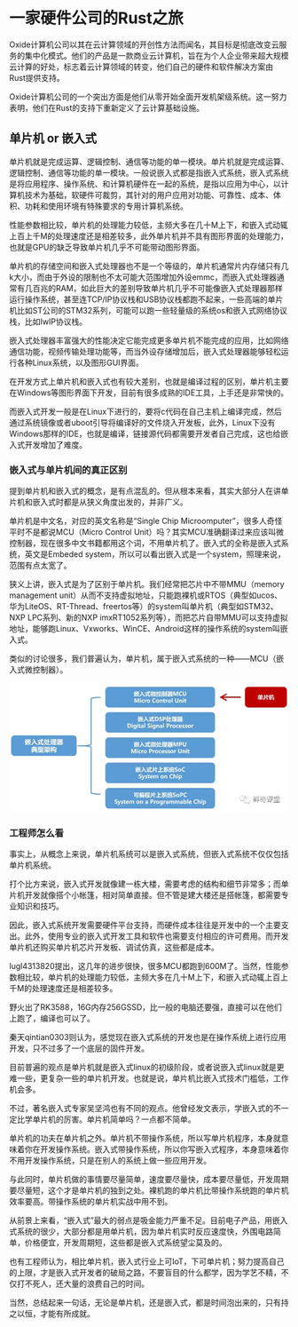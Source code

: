 # 一家硬件公司的Rust之旅

Oxide计算机公司以其在云计算领域的开创性方法而闻名，其目标是彻底改变云服务的集中化模式。他们的产品是一款商业云计算机，旨在为个人企业带来超大规模云计算的好处，标志着云计算领域的转变，他们自己的硬件和软件解决方案由Rust提供支持。

Oxide计算机公司的一个突出方面是他们从零开始全面开发机架级系统。这一努力表明，他们在Rust的支持下重新定义了云计算基础设施。

## 单片机 or 嵌入式

单片机就是完成运算、逻辑控制、通信等功能的单一模块。单片机就是完成运算、逻辑控制、通信等功能的单一模块。一般说嵌入式都是指嵌入式系统，嵌入式系统是将应用程序、操作系统、和计算机硬件在一起的系统，是指以应用为中心，以计算机技术为基础，软硬件可裁剪，其针对的用户应用对功能、可靠性、成本、体积、功耗和使用环境有特殊要求的专用计算机系统。
 
性能参数相比较，单片机的处理能力较低，主频大多在几十M上下，和嵌入式动辄上百上千M的处理速度还是相差较多，此外单片机并不具有图形界面的处理能力，也就是GPU的缺乏导致单片机几乎不可能带动图形界面。
 
单片机的存储空间和嵌入式处理器也不是一个等级的，单片机通常片内存储只有几k大小，而由于外设的限制也不太可能大范围增加外设emmc，而嵌入式处理器通常有几百兆的RAM，如此巨大的差别导致单片机几乎不可能像嵌入式处理器那样运行操作系统，甚至连TCP/IP协议栈和USB协议栈都跑不起来，一些高端的单片机比如ST公司的STM32系列，可能可以跑一些轻量级的系统os和嵌入式网络协议栈，比如IwIP协议栈。
 
嵌入式处理器丰富强大的性能决定它能完成更多单片机不能完成的应用，比如网络通信功能，视频传输处理功能等，而当外设存储增加后，嵌入式处理器能够轻松运行各种Linux系统，以及图形GUI界面。
 
在开发方式上单片机和嵌入式也有较大差别，也就是编译过程的区别，单片机主要在Windows等图形界面下开发，目前有很多成熟的IDE工具，上手还是非常快的。
 
而嵌入式开发一般是在Linux下进行的，要将c代码在自己主机上编译完成，然后通过系统镜像或者uboot引导将编译好的文件烧入开发板，此外，Linux下没有Windows那样的IDE，也就是编译，链接源代码都需要开发者自己完成，这也给嵌入式开发增加了难度。


### 嵌入式与单片机间的真正区别

提到单片机和嵌入式的概念，是有点混乱的。但从根本来看，其实大部分人在讲单片机和嵌入式时都是从狭义角度出发的，并非广义。
 
单片机是中文名，对应的英文名称是“Single Chip Microomputer”，很多人奇怪平时不是都说MCU（Micro Control Unit）吗？其实MCU准确翻译过来应该叫微控制器，现在很多中文书籍都用这个词，不用单片机了。嵌入式的全称是嵌入式系统，英文是Embeded system，所以可以看出嵌入式是一个system，照理来说，范围有点太宽了。
 
狭义上讲，嵌入式是为了区别于单片机。我们经常把芯片中不带MMU（memory management unit）从而不支持虚拟地址，只能跑裸机或RTOS（典型如ucos、华为LiteOS、RT-Thread、freertos等）的system叫单片机（典型如STM32、NXP LPC系列、新的NXP imxRT1052系列等），而把芯片自带MMU可以支持虚拟地址，能够跑Linux、Vxworks、WinCE、Android这样的操作系统的system叫嵌入式。
 
类似的讨论很多，我们普遍认为，单片机，属于嵌入式系统的一种——MCU（嵌入式微控制器）。

![](../learning/src/objInfo/assets/Pasted%20image%2020240522215258.png)

### **工程师怎么看**

事实上，从概念上来说，单片机系统可以是嵌入式系统，但嵌入式系统不仅仅包括单片机系统。

打个比方来说，嵌入式开发就像建一栋大楼，需要考虑的结构和细节非常多；而单片机开发就像搭个小帐篷，相对简单直接。但不管是建大楼还是搭帐篷，都需要专业知识和技巧。

因此，嵌入式系统开发需要硬件平台支持，而硬件成本往往是开发中的一个主要支出。此外，使用专业的嵌入式开发工具和软件也需要支付相应的许可费用。而开发单片机还购买单片机芯片开发板、调试仿真，这些都是成本。

lugl4313820提出，这几年的进步很快，很多MCU都跑到600M了。当然，性能参数相比较，单片机的处理能力较低，主频大多在几十M上下，和嵌入式动辄上百上千M的处理速度还是相差较多。

野火出了RK3588，16G内存256GSSD，比一般的电脑还要强，直接可以在他们上跑了，编译也可以了。

秦天qintian0303则认为，感觉现在嵌入式系统的开发也是在操作系统上进行应用开发，只不过多了一个底层的固件开发。

目前普遍的观点是单片机就是嵌入式linux的初级阶段，或者说嵌入式linux就是更难一些，更复杂一些的单片机开发。也就是说，单片机比嵌入式技术门槛低，工作机会多。

不过，著名嵌入式专家吴坚鸿也有不同的观点。他曾经发文表示，学嵌入式的不一定比学单片机的厉害。单片机简单吗？一点都不简单。

单片机的功夫在单片机之外。单片机不带操作系统，所以写单片机程序，本身就意味着你在开发操作系统。嵌入式带操作系统，所以你写嵌入式程序，本身意味着你不用开发操作系统，只是在别人的系统上做一些应用开发。

与此同时，单片机做的事情要尽量简单，速度要尽量快，成本要尽量低，开发周期要尽量短，这个才是单片机的独到之处。裸机跑的单片机比带操作系统跑的单片机效率要高。带操作系统的单片机实战中用不到。

从前景上来看，“嵌入式”最大的弱点是吸金能力严重不足。目前电子产品，用嵌入式系统的很少，大部分都是用单片机，因为单片机实时反应速度快，外围电路简单，价格便宜，开发周期短，这些都是嵌入式系统望尘莫及的。

也有工程师认为，相比单片机，嵌入式行业上可IoT，下可单片机；努力提高自己的上限，才是嵌入式开发者的破局之路，不要盲目的什么都学，因为学艺不精，不仅打不死人，还大量的浪费自己的时间。

当然，总结起来一句话，无论是单片机，还是嵌入式，都是时间泡出来的，只有持之以恒，才能有所成就。